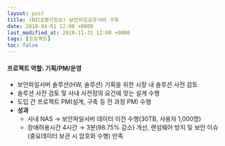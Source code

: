 ```yaml
---
layout: post
title: (NICE평가정보) 보안파일공유서버 구축
date: 2018-04-01 12:00 +0800
last_modified_at: 2018-11-31 12:00 +0800
tags: [프로젝트]
toc: false
---
```


#### 프로젝트 역할: 기획/PM/운영

- 보안파일서버 솔루션(HW, 솔루션) 기획을 위한 시장 내 솔루션 사전 검토
- 솔루션 사전 검토 및 사내 사전정의 요건에 맞는 설계 수행
- 도입 간 프로젝트 PM(설계, 구축 등 전 과정 PM) 수행
- **성과**
    + 사내 NAS → 보안파일서버 데이터 이전 수행(30TB, 사용자 1,000명)
    + 장애허용시간 4시간 → 3분(98.75% 감소) 개선, 랜섬웨어 방지 및 보안 이슈<br>(중요데이터 보관 시 암호화 수행) 만족
